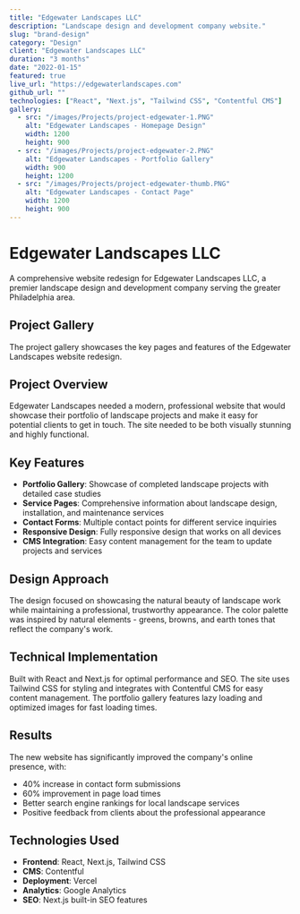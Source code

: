 ```yaml
---
title: "Edgewater Landscapes LLC"
description: "Landscape design and development company website."
slug: "brand-design"
category: "Design"
client: "Edgewater Landscapes LLC"
duration: "3 months"
date: "2022-01-15"
featured: true
live_url: "https://edgewaterlandscapes.com"
github_url: ""
technologies: ["React", "Next.js", "Tailwind CSS", "Contentful CMS"]
gallery:
  - src: "/images/Projects/project-edgewater-1.PNG"
    alt: "Edgewater Landscapes - Homepage Design"
    width: 1200
    height: 900
  - src: "/images/Projects/project-edgewater-2.PNG"
    alt: "Edgewater Landscapes - Portfolio Gallery"
    width: 900
    height: 1200
  - src: "/images/Projects/project-edgewater-thumb.PNG"
    alt: "Edgewater Landscapes - Contact Page"
    width: 1200
    height: 900
---
```


# Edgewater Landscapes LLC

A comprehensive website redesign for Edgewater Landscapes LLC, a premier landscape design and development company serving the greater Philadelphia area.

## Project Gallery

The project gallery showcases the key pages and features of the Edgewater Landscapes website redesign.

## Project Overview

Edgewater Landscapes needed a modern, professional website that would showcase their portfolio of landscape projects and make it easy for potential clients to get in touch. The site needed to be both visually stunning and highly functional.

## Key Features

- **Portfolio Gallery**: Showcase of completed landscape projects with detailed case studies
- **Service Pages**: Comprehensive information about landscape design, installation, and maintenance services
- **Contact Forms**: Multiple contact points for different service inquiries
- **Responsive Design**: Fully responsive design that works on all devices
- **CMS Integration**: Easy content management for the team to update projects and services

## Design Approach

The design focused on showcasing the natural beauty of landscape work while maintaining a professional, trustworthy appearance. The color palette was inspired by natural elements - greens, browns, and earth tones that reflect the company's work.

## Technical Implementation

Built with React and Next.js for optimal performance and SEO. The site uses Tailwind CSS for styling and integrates with Contentful CMS for easy content management. The portfolio gallery features lazy loading and optimized images for fast loading times.

## Results

The new website has significantly improved the company's online presence, with:

- 40% increase in contact form submissions
- 60% improvement in page load times
- Better search engine rankings for local landscape services
- Positive feedback from clients about the professional appearance

## Technologies Used

- **Frontend**: React, Next.js, Tailwind CSS
- **CMS**: Contentful
- **Deployment**: Vercel
- **Analytics**: Google Analytics
- **SEO**: Next.js built-in SEO features
